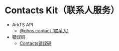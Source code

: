 # Contacts Kit（联系人服务）<!--contacts-->

<!--Kit: Contacts Kit-->
<!--Subsystem: Applications-->
<!--Owner: @librahCode-->
<!--SE: @yanghaoqian-->
<!--TSE: @shangzhijie-->
- ArkTS API<!--contacts-arkts-->
  - [@ohos.contact (联系人)](js-apis-contact.md)
- 错误码
  - [Contacts错误码](errorcode-contacts.md)